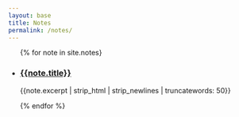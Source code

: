 ```yaml
---
layout: base
title: Notes
permalink: /notes/
---
```


<ul class="post-list">
{% for note in site.notes}
<li>
<h3><a href=“{{note.url}}”>{{note.title}}</a></h3>
<p>{{note.excerpt | strip_html | strip_newlines | truncatewords: 50}}</p>
</li>
{% endfor %}
</ul>